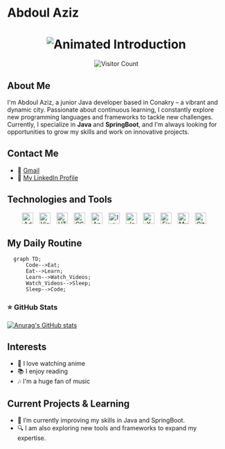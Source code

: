 # Abdoul Aziz

<h1 align="center">
  <img src="https://readme-typing-svg.herokuapp.com/?font=Fira+Code&size=20&duration=4000&pause=1000&center=true&vCenter=true&lines=Hello,+I+am+Abdoul+Aziz;Junior+Java+Developer" alt="Animated Introduction" />
</h1>

<div align="center">
  <img src="https://visitor-badge.laobi.icu/badge?page_id=KingAbdoul.KingAbdoul" alt="Visitor Count" />
</div>

## About Me

I'm Abdoul Aziz, a junior Java developer based in Conakry – a vibrant and dynamic city. Passionate about continuous learning, I constantly explore new programming languages and frameworks to tackle new challenges. Currently, I specialize in **Java** and **SpringBoot**, and I'm always looking for opportunities to grow my skills and work on innovative projects.

<!--
**KingAbdoul/KingAbdoul** is a ✨ _special_ ✨ repository because its `README.md` (this file) appears on your GitHub profile.
-->

## Contact Me

- 📧 [Gmail](https://mail.google.com/mail/?view=cm&fs=1&to=abdoulaziz22.d@gmail.com)
- 🔗 [My LinkedIn Profile](www.linkedin.com/in/abdoul-aziz-diallo-828a40305)



## Technologies and Tools

<p align="center">
  <img alt="Adobe XD" width="26px" src="https://cdn.jsdelivr.net/gh/devicons/devicon@latest/icons/xd/xd-original.svg" style="padding-right:10px;" />
  <img alt="Visual Studio Code" width="26px" src="https://cdn.jsdelivr.net/gh/devicons/devicon/icons/vscode/vscode-original.svg" style="padding-right:10px;" />
  <img alt="HTML5" width="26px" src="https://cdn.jsdelivr.net/gh/devicons/devicon/icons/html5/html5-original.svg" style="padding-right:10px;" />
  <img alt="CSS3" width="26px" src="https://cdn.jsdelivr.net/gh/devicons/devicon/icons/css3/css3-original.svg" style="padding-right:10px;" />
  <img alt="Android Studio" width="26px" src="https://cdn.jsdelivr.net/gh/devicons/devicon@latest/icons/androidstudio/androidstudio-original.svg"  style="padding-right:10px;" />
  <img alt="IntelliJ IDEA" width="26px" src="https://cdn.jsdelivr.net/gh/devicons/devicon@latest/icons/intellij/intellij-original.svg" style="padding-right:10px;" />
  <img alt="Java" width="26px" src="https://cdn.jsdelivr.net/gh/devicons/devicon/icons/java/java-original.svg" style="padding-right:10px;" />
  <img alt="XML" width="26px" src="https://cdn.jsdelivr.net/gh/devicons/devicon@latest/icons/xml/xml-original.svg" style="padding-right:10px;" />
  <img alt="Firebase" width="26px" src="https://cdn.jsdelivr.net/gh/devicons/devicon@latest/icons/firebase/firebase-original.svg" style="padding-right:10px;" />
  <img alt="MySQL" width="26px" src="https://cdn.jsdelivr.net/gh/devicons/devicon/icons/mysql/mysql-original.svg" style="padding-right:10px;" />
  <img alt="Git" width="26px" src="https://cdn.jsdelivr.net/gh/devicons/devicon/icons/git/git-original.svg" style="padding-right:10px;" />
</p>


## My Daily Routine

```mermaid
  graph TD;
      Code-->Eat;
      Eat-->Learn;
      Learn-->Watch_Videos;
      Watch_Videos-->Sleep;
      Sleep-->Code;
```

### ⭐ GitHub Stats

[![Anurag's GitHub stats](https://github-readme-stats.vercel.app/api?username=KingAbdoul&show_icons=true&hide_border=false&title_color=3B1F94f&icon_color=FFE500&bg_color=09131B&text_color=ffffff&border_color=0c1a25)](https://github.com/anuraghazra/github-readme-stats)


## Interests

- 🎥 I love watching anime
- 📚 I enjoy reading
- 🎶 I'm a huge fan of music

## Current Projects & Learning

- 🚀 I’m currently improving my skills in Java and SpringBoot.
- 🔍 I am also exploring new tools and frameworks to expand my expertise.
